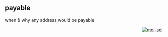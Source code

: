 ## payable

when & why any address would be payable

<p align="right">
  <a href="https://github.com/mosi-sol/5min" target="blank">
    <img sc="https://img.shields.io/badge/5%20minutes%20in%20solidity-live%20video%20in%20random%20time%20of%20day-violet?style=for-the-badge&logo=appveyor" alt="moi-sol" />
  </a>  
</p>
